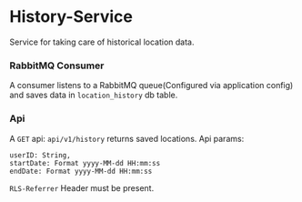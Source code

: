 # History-Service
Service for taking care of historical location data.


### RabbitMQ Consumer

A consumer listens to a RabbitMQ queue(Configured via application config) and saves data in `location_history`
db table.

### Api

A `GET` api: `api/v1/history` returns saved locations. Api params:

    userID: String,
    startDate: Format yyyy-MM-dd HH:mm:ss
    endDate: Format yyyy-MM-dd HH:mm:ss
 
`RLS-Referrer` Header must be present.